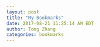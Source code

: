 ```yaml
---
layout: post
title: "My Bookmarks"
date: 2017-08-21 11:25:14 AM EDT
author: Tong Zhang
categories: bookmarks
---
```


